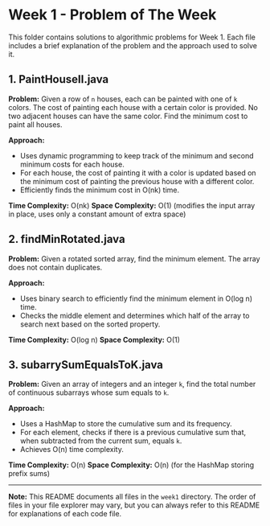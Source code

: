 # Week 1 - Problem of The Week

This folder contains solutions to algorithmic problems for Week 1. Each file includes a brief explanation of the problem and the approach used to solve it.

## 1. PaintHouseII.java
**Problem:**
Given a row of `n` houses, each can be painted with one of `k` colors. The cost of painting each house with a certain color is provided. No two adjacent houses can have the same color. Find the minimum cost to paint all houses.

**Approach:**
- Uses dynamic programming to keep track of the minimum and second minimum costs for each house.
- For each house, the cost of painting it with a color is updated based on the minimum cost of painting the previous house with a different color.
- Efficiently finds the minimum cost in O(nk) time.

**Time Complexity:** O(nk)
**Space Complexity:** O(1) (modifies the input array in place, uses only a constant amount of extra space)

## 2. findMinRotated.java
**Problem:**
Given a rotated sorted array, find the minimum element. The array does not contain duplicates.

**Approach:**
- Uses binary search to efficiently find the minimum element in O(log n) time.
- Checks the middle element and determines which half of the array to search next based on the sorted property.

**Time Complexity:** O(log n)
**Space Complexity:** O(1)

## 3. subarrySumEqualsToK.java
**Problem:**
Given an array of integers and an integer `k`, find the total number of continuous subarrays whose sum equals to `k`.

**Approach:**
- Uses a HashMap to store the cumulative sum and its frequency.
- For each element, checks if there is a previous cumulative sum that, when subtracted from the current sum, equals `k`.
- Achieves O(n) time complexity.

**Time Complexity:** O(n)
**Space Complexity:** O(n) (for the HashMap storing prefix sums)

---

**Note:** This README documents all files in the `week1` directory. The order of files in your file explorer may vary, but you can always refer to this README for explanations of each code file. 